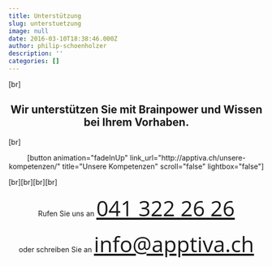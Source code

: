 ```yaml
---
title: Unterstützung
slug: unterstuetzung
image: null
date: 2016-03-10T18:38:46.000Z
author: philip-schoenholzer
description: ''
categories: []
---
```


<div style="text-align: center; color: #ff7d00; font-size: 62px;"><i class="fa fa-life-ring fa-5x"></i></div>
[br]
<h2 style="text-align: center;">Wir unterstützen Sie mit Brainpower und Wissen bei Ihrem Vorhaben.</h2>
[br]
<p style="text-align: center;">[button animation="fadeInUp" link_url="http://apptiva.ch/unsere-kompetenzen/" title="Unsere Kompetenzen" scroll="false" lightbox="false"]</p>
[br][br][br][br]
<p style="text-align: center;">Rufen Sie uns an
<span style="text-align: center; font-size: 42px; font-family: Gentona-Bold, Open Sans, Arial, Tahoma, sans-serif;"><a href="tel:+41413222626">041 322 26 26</a></span></p>
<p style="text-align: center;">oder schreiben Sie an
<span style="text-align: center; font-size: 42px; font-family: Gentona-Bold, Open Sans, Arial, Tahoma, sans-serif;"><a href="mailto:info@apptiva.ch">info@­apptiva.ch</a></span></p>